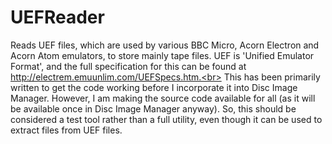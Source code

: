 # UEFReader
 Reads UEF files, which are used by various BBC Micro, Acorn Electron and Acorn Atom emulators, to store mainly tape files. UEF is 'Unified Emulator Format', and the full specification for this can be found at http://electrem.emuunlim.com/UEFSpecs.htm.<br>
This has been primarily written to get the code working before I incorporate it into Disc Image Manager. However, I am making the source code available for all (as it will be available once in Disc Image Manager anyway). So, this should be considered a test tool rather than a full utility, even though it can be used to extract files from UEF files.
